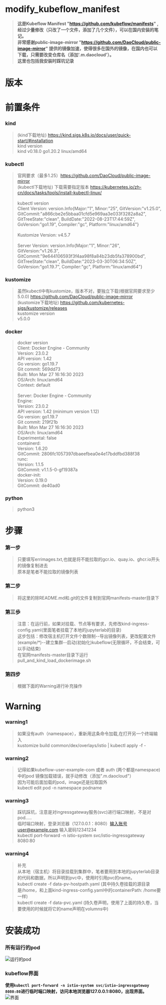 # modify_kubeflow_manifest
> **这是Kubeflow Manifest "https://github.com/kubeflow/manifests" ,经过少量修改（只改了一个文件，添加了几个文件），可以在国内安装的笔记。**<br/>
> **非常感谢public-image-mirror "https://github.com/DaoCloud/public-image-mirror" 提供的镜像加速，使得很多在国外的镜像，在国内也可以下载，只需要改变仓库名（添加'.m.daocloud'）。**<br/>
> **这里也包括我安装时踩坑记录**

# 版本



# 前置条件 
### kind
> (kind下载地址) https://kind.sigs.k8s.io/docs/user/quick-start/#installation <br/>
> kind version <br/>
> kind v0.18.0 go1.20.2 linux/amd64 <br/>

### kubectl
> 官网要求（最多1.25）https://github.com/DaoCloud/public-image-mirror  <br/>
> (kubectl下载地址) 下载需要指定版本 https://kubernetes.io/zh-cn/docs/tasks/tools/install-kubectl-linux/   <br/> <br/>
> kubectl version <br/>
> Client Version: version.Info{Major:"1", Minor:"25", GitVersion:"v1.25.0", GitCommit:"a866cbe2e5bbaa01cfd5e969aa3e033f3282a8a2", GitTreeState:"clean", BuildDate:"2022-08-23T17:44:59Z", GoVersion:"go1.19", Compiler:"gc", Platform:"linux/amd64"} <br/> <br/>
> Kustomize Version: v4.5.7 <br/> <br/>
> Server Version: version.Info{Major:"1", Minor:"26", GitVersion:"v1.26.3", GitCommit:"9e644106593f3f4aa98f8a84b23db5fa378900bd", GitTreeState:"clean", BuildDate:"2023-03-30T06:34:50Z", GoVersion:"go1.19.7", Compiler:"gc", Platform:"linux/amd64"} <br/>

### kustomize
> 虽然kubectl中有kustomize，版本不对，要独立下载(根据官网要求至少5.0.0) https://github.com/DaoCloud/public-image-mirror <br/>
> (kustomize下载地址) https://github.com/kubernetes-sigs/kustomize/releases <br/>
> kustomize version <br/>
> v5.0.0 <br/>

### docker
> docker version <br/>
> Client: Docker Engine - Community <br/>
> Version:           23.0.2 <br/>
> API version:       1.42 <br/>
> Go version:        go1.19.7 <br/>
> Git commit:        569dd73 <br/>
> Built:             Mon Mar 27 16:16:30 2023 <br/>
> OS/Arch:           linux/amd64 <br/>
> Context:           default <br/> <br/>
> Server: Docker Engine - Community <br/>
> Engine: <br/>
> Version:          23.0.2 <br/>
> API version:      1.42 (minimum version 1.12) <br/>
> Go version:       go1.19.7 <br/>
> Git commit:       219f21b <br/>
> Built:            Mon Mar 27 16:16:30 2023 <br/>
> OS/Arch:          linux/amd64 <br/>
> Experimental:     false <br/>
> containerd: <br/>
> Version:          1.6.20 <br/>
> GitCommit:        2806fc1057397dbaeefbea0e4e17bddfbd388f38 <br/>
> runc: <br/>
> Version:          1.1.5 <br/>
> GitCommit:        v1.1.5-0-gf19387a <br/>
> docker-init: <br/>
> Version:          0.19.0 <br/>
> GitCommit:        de40ad0 <br/>

### python
> python3

# 步骤
### 第一步
> 只要填写errimages.txt,也就是将不能拉取的gcr.io、quay.io、ghcr.io开头的镜像复制进去 <br/>
> 原本是笔者不能拉取的镜像列表 <br/>
### 第二步
> 将这里的除README.md和.git的文件复制到官网manifests-master目录下 <br/>
### 第三歩
> 注意：在运行前，如果对挂载、节点等有要求，先修改kind-ingress-config.yaml(里面笔者挂载了本地的jupyterlab的目录) <br/>
> 这步包括：修改宿主机打开文件个数限制--导出镜像列表，更改配置文件(example/*)--建立集群--启动(初始化)kubeflow(无限循环，不会结束，可以手动结束) <br/>
> 在官网manifests-master目录下运行pull_and_kind_load_dockerimage.sh <br/>
### 第四步
> 根据下面的Warning进行补充操作 <br/>



# Warning
### warning1
> 如果没有auth（namespace），重新用这条命令加载,在打开另一个终端输入 <br/>
> kustomize build common/dex/overlays/istio | kubectl apply -f - <br/>

### warning2
> 记得如果kubeflow-user-example-com 或者 auth (两个都是namespace) 中的pod 镜像加载错误，就手动修改（添加".m.daocloud"） <br/>
> 因为可能后面加载的pod，image还是拉取国外 <br/>
> kubectl edit pod -n namespace podname <br/>

### warning3
> 踩坑踩坑，注意是对ingressgateway服务(svc)进行端口映射，不是对pod..... <br/>
> 临时端口映射，登录浏览器（127.0.0.1：8080）输入账号user@example.com  输入密码12341234 <br/>
> kubectl port-forward -n istio-system svc/istio-ingressgateway 8080:80 <br/>

### warning4
> 补充 <br/>
> 从本地（宿主机）将目录挂载到集群中，笔者要用到本地的jupyterlab目录的代码和数据，所以声明到pvc中，使用时引用pvc的name。 <br/>
> kubectl create -f data-pv-hostpath.yaml  (其中持久卷挂载的源目录是/home，和上面kind-ingress-config.yaml中的containerPath: /home要一样) <br/>
> kubectl create -f data-pvc.yaml  (持久卷声明，使用了上面的持久卷，当要使用的时候就将它的name声明在volumns中) <br/>

# 安装成功
### 所有运行的pod
![运行的pod](https://github.com/032004129xuzhiyong/modify_kubeflow_manifest/blob/main/%E5%B1%8F%E5%B9%95%E6%88%AA%E5%9B%BE%202023-05-09%20174108.png)

### kubeflow界面
**使用`kubectl port-forward -n istio-system svc/istio-ingressgateway 8080:80`进行临时端口映射，访问本地浏览器127.0.0.1:8080，出现界面。**
![界面](https://github.com/032004129xuzhiyong/modify_kubeflow_manifest/blob/main/%E5%B1%8F%E5%B9%95%E6%88%AA%E5%9B%BE%202023-05-09%20174217.png)


